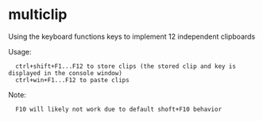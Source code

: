 # multiclip
Using the keyboard functions keys to implement 12 independent clipboards

Usage: 
      
      ctrl+shift+F1...F12 to store clips (the stored clip and key is displayed in the console window)
      ctrl+win+F1...F12 to paste clips
      
Note:

      F10 will likely not work due to default shoft+F10 behavior
